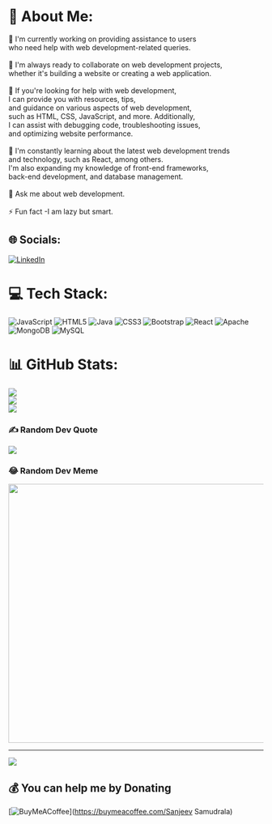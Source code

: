 # 💫 About Me:
🔭 I'm currently working on providing assistance to users<br>      who need help with web development-related queries.<br><br>👯 I'm always ready to collaborate on web development projects,<br>      whether it's building a website or creating a web application.<br><br>🤝 If you're looking for help with web development, <br>      I can provide you with resources, tips,<br>      and guidance on various aspects of web development,<br>      such as HTML, CSS, JavaScript, and more. Additionally, <br>      I can assist with debugging code, troubleshooting issues, <br>      and optimizing website performance.<br><br>🌱 I'm constantly learning about the latest web development trends <br>      and technology, such as React, among others. <br>      I'm also expanding my knowledge of front-end frameworks, <br>      back-end development, and database management.<br><br>💬 Ask me about  web development.<br><br>⚡ Fun fact -I am lazy but smart.


## 🌐 Socials:
[![LinkedIn](https://img.shields.io/badge/LinkedIn-%230077B5.svg?logo=linkedin&logoColor=white)](https://linkedin.com/in/Sanjeev-Samudrala) 

# 💻 Tech Stack:
![JavaScript](https://img.shields.io/badge/javascript-%23323330.svg?style=flat&logo=javascript&logoColor=%23F7DF1E) ![HTML5](https://img.shields.io/badge/html5-%23E34F26.svg?style=flat&logo=html5&logoColor=white) ![Java](https://img.shields.io/badge/java-%23ED8B00.svg?style=flat&logo=java&logoColor=white) ![CSS3](https://img.shields.io/badge/css3-%231572B6.svg?style=flat&logo=css3&logoColor=white) ![Bootstrap](https://img.shields.io/badge/bootstrap-%23563D7C.svg?style=flat&logo=bootstrap&logoColor=white) ![React](https://img.shields.io/badge/react-%2320232a.svg?style=flat&logo=react&logoColor=%2361DAFB) ![Apache](https://img.shields.io/badge/apache-%23D42029.svg?style=flat&logo=apache&logoColor=white) ![MongoDB](https://img.shields.io/badge/MongoDB-%234ea94b.svg?style=flat&logo=mongodb&logoColor=white) ![MySQL](https://img.shields.io/badge/mysql-%2300f.svg?style=flat&logo=mysql&logoColor=white)
# 📊 GitHub Stats:
![](https://github-readme-stats.vercel.app/api?username=sanjusamudrala&theme=midnight-purple&hide_border=false&include_all_commits=true&count_private=true)<br/>
![](https://github-readme-streak-stats.herokuapp.com/?user=sanjusamudrala&theme=midnight-purple&hide_border=false)<br/>
![](https://github-readme-stats.vercel.app/api/top-langs/?username=sanjusamudrala&theme=midnight-purple&hide_border=false&include_all_commits=true&count_private=true&layout=compact)

### ✍️ Random Dev Quote
![](https://quotes-github-readme.vercel.app/api?type=horizontal&theme=radical)

### 😂 Random Dev Meme
<img src="https://random-memer.herokuapp.com/" width="512px"/>

---
[![](https://visitcount.itsvg.in/api?id=sanjusamudrala&icon=6&color=0)](https://visitcount.itsvg.in)

  ## 💰 You can help me by Donating
  [![BuyMeACoffee](https://img.shields.io/badge/Buy%20Me%20a%20Coffee-ffdd00?style=for-the-badge&logo=buy-me-a-coffee&logoColor=black)](https://buymeacoffee.com/Sanjeev Samudrala) 

  
<!-- Proudly created with GPRM ( https://gprm.itsvg.in ) -->
